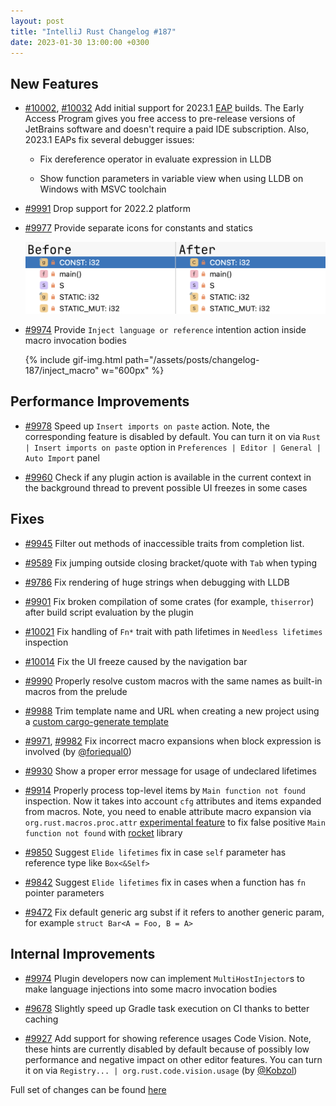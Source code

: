 ```yaml
---
layout: post
title: "IntelliJ Rust Changelog #187"
date: 2023-01-30 13:00:00 +0300
---
```



## New Features

* [#10002], [#10032] Add initial support for 2023.1 [EAP](https://www.jetbrains.com/resources/eap/) builds.
  The Early Access Program gives you free access to pre-release versions of JetBrains software
  and doesn't require a paid IDE subscription. Also, 2023.1 EAPs fix several debugger issues:

    * Fix dereference operator in evaluate expression in LLDB

    * Show function parameters in variable view when using LLDB on Windows with MSVC toolchain

* [#9991] Drop support for 2022.2 platform

* [#9977] Provide separate icons for constants and statics

  <img src="/assets/posts/changelog-187/new_const_icon_2.png" width="522px"/>

* [#9974] Provide `Inject language or reference` intention action inside macro invocation bodies

  {% include gif-img.html path="/assets/posts/changelog-187/inject_macro" w="600px" %}

## Performance Improvements

* [#9978] Speed up `Insert imports on paste` action. Note, the corresponding feature is disabled by default.
  You can turn it on via `Rust | Insert imports on paste` option in `Preferences | Editor | General | Auto Import` panel

* [#9960] Check if any plugin action is available in the current context in the background thread to prevent possible
  UI freezes in some cases

## Fixes

* [#9945] Filter out methods of inaccessible traits from completion list.

* [#9589] Fix jumping outside closing bracket/quote with `Tab` when typing

* [#9786] Fix rendering of huge strings when debugging with LLDB

* [#9901] Fix broken compilation of some crates (for example, `thiserror`) after build script evaluation by the plugin

* [#10021] Fix handling of `Fn*` trait with path lifetimes in `Needless lifetimes` inspection

* [#10014] Fix the UI freeze caused by the navigation bar

* [#9990] Properly resolve custom macros with the same names as built-in macros from the prelude

* [#9988] Trim template name and URL when creating a new project using a [custom cargo-generate template]

* [#9971], [#9982] Fix incorrect macro expansions when block expression is involved (by [@foriequal0])

* [#9930] Show a proper error message for usage of undeclared lifetimes

* [#9914] Properly process top-level items by `Main function not found` inspection. Now it takes into account
  `cfg` attributes and items expanded from macros.
  Note, you need to enable attribute macro expansion via `org.rust.macros.proc.attr` [experimental feature]
  to fix false positive `Main function not found` with [rocket](https://rocket.rs/) library

* [#9850] Suggest `Elide lifetimes` fix in case `self` parameter has reference type like `Box<&Self>`

* [#9842] Suggest `Elide lifetimes` fix in cases when a function has `fn` pointer parameters

* [#9472] Fix default generic arg subst if it refers to another generic param, for example `struct Bar<A = Foo, B = A>`

## Internal Improvements

* [#9974] Plugin developers now can implement `MultiHostInjector`s to make language injections into some macro invocation bodies

* [#9678] Slightly speed up Gradle task execution on CI thanks to better caching

* [#9927] Add support for showing reference usages Code Vision.
  Note, these hints are currently disabled by default because of possibly low performance and negative
  impact on other editor features. You can turn it on via `Registry... | org.rust.code.vision.usage` (by [@Kobzol])

Full set of changes can be found [here](https://github.com/intellij-rust/intellij-rust/milestone/96?closed=1)

[custom cargo-generate template]: https://plugins.jetbrains.com/plugin/8182-rust/docs/rust-new-cargo-projects.html#cargo-generate
[experimental feature]: https://plugins.jetbrains.com/plugin/8182-rust/docs/rust-faq.html#experimental-features

[@Kobzol]: https://github.com/Kobzol
[@foriequal0]: https://github.com/foriequal0

[#9472]: https://github.com/intellij-rust/intellij-rust/pull/9472
[#9589]: https://github.com/intellij-rust/intellij-rust/pull/9589
[#9678]: https://github.com/intellij-rust/intellij-rust/pull/9678
[#9786]: https://github.com/intellij-rust/intellij-rust/pull/9786
[#9802]: https://github.com/intellij-rust/intellij-rust/pull/9802
[#9842]: https://github.com/intellij-rust/intellij-rust/pull/9842
[#9850]: https://github.com/intellij-rust/intellij-rust/pull/9850
[#9901]: https://github.com/intellij-rust/intellij-rust/pull/9901
[#9914]: https://github.com/intellij-rust/intellij-rust/pull/9914
[#9927]: https://github.com/intellij-rust/intellij-rust/pull/9927
[#9930]: https://github.com/intellij-rust/intellij-rust/pull/9930
[#9945]: https://github.com/intellij-rust/intellij-rust/pull/9945
[#9960]: https://github.com/intellij-rust/intellij-rust/pull/9960
[#9971]: https://github.com/intellij-rust/intellij-rust/pull/9971
[#9974]: https://github.com/intellij-rust/intellij-rust/pull/9974
[#9977]: https://github.com/intellij-rust/intellij-rust/pull/9977
[#9978]: https://github.com/intellij-rust/intellij-rust/pull/9978
[#9982]: https://github.com/intellij-rust/intellij-rust/pull/9982
[#9988]: https://github.com/intellij-rust/intellij-rust/pull/9988
[#9990]: https://github.com/intellij-rust/intellij-rust/pull/9990
[#9991]: https://github.com/intellij-rust/intellij-rust/pull/9991
[#10002]: https://github.com/intellij-rust/intellij-rust/pull/10002
[#10014]: https://github.com/intellij-rust/intellij-rust/pull/10014
[#10021]: https://github.com/intellij-rust/intellij-rust/pull/10021
[#10032]: https://github.com/intellij-rust/intellij-rust/pull/10032
